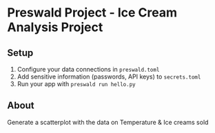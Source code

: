 # Preswald Project - Ice Cream Analysis Project

## Setup

1. Configure your data connections in `preswald.toml`
2. Add sensitive information (passwords, API keys) to `secrets.toml`
3. Run your app with `preswald run hello.py`

## About

Generate a scatterplot with the data on Temperature & Ice creams sold
